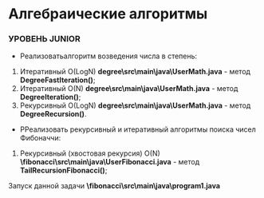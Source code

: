 #  Алгебраические алгоритмы  #

### УРОВЕНЬ JUNIOR ###

* Реализоватьалгоритм возведения числа в степень:

1. Итеративный O(LogN) **degree\src\main\java\UserMath.java** - метод **DegreeFastIteration()**;
2. Итеративный O(N) **degree\src\main\java\UserMath.java** - метод **DegreeIteration()**;
3. Рекурсивный O(LogN) **degree\src\main\java\UserMath.java** - метод **DegreeRecursion()**.

* РРеализовать рекурсивный и итеративный алгоритмы поиска чисел Фибоначчи:

1. Рекурсивный (хвостовая рекурсия) O(N) **\fibonacci\src\main\java\UserFibonacci.java** - метод **TailRecursionFibonacci()**;

Запуск данной задачи **\fibonacci\src\main\java\program1.java**

